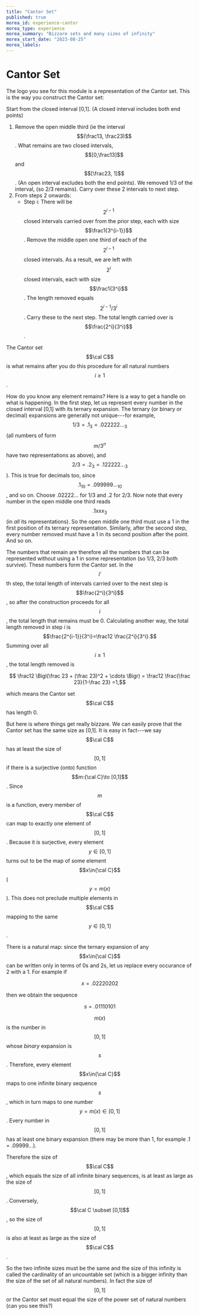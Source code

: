 ```yaml
---
title: "Cantor Set"
published: true
morea_id: experience-cantor
morea_type: experience
morea_summary: "Bizzare sets and many sizes of infinity"
morea_start_date: "2023-08-25"
morea_labels:
---
```


# Cantor Set

The logo you see for this module is a representation of the Cantor
set. This is the way you construct the Cantor set: 

Start from the closed interval [0,1]. (A closed interval includes both end points)

1. Remove the open middle third (ie the interval $$(\frac13, \frac23)$$. What remains are two closed intervals, $$[0,\frac13]$$ and $$[\frac23, 1]$$. (An open interval excludes both the end points). We removed 1/3 of the interval,
	(so 2/3 remains). Carry over these 2 intervals to next step.
2. From steps 2 onwards:
   * Step i: There will be $$2^{i-1}$$ closed intervals carried over
     from the prior step, each with size $$\frac1{3^{i-1}}$$. Remove the
     middle open one third of each of the $$2^{i-1}$$ closed
     intervals. As a result, we are left with $$2^i$$ closed
     intervals, each with size $$\frac1{3^i}$$. The length removed equals
	 $$2^{i-1}/3^i$$. Carry these to the next
     step. The total length carried over is $$\frac{2^i}{3^i}$$.
  
The Cantor set $$\cal C$$ is what remains after you do this procedure for all
natural numbers $$i\ge 1$$. 

How do you know any element remains? Here is a way to get a handle on
what is happening. In the first step, let us represent every number in
the closed interval [0,1] with its ternary expansion. The ternary (or
binary or decimal) expansions are generally not unique---for example,
$$1/3 = .1_3 = .022222..._3$$ (all numbers of form $$m/3^n$$ have two
representations as above), and $$2/3 = .2_3 = .122222..._3$$). This is
true for decimals too, since $$.1_{10} = .099999..._{10}$$, and so
on. Choose .02222... for 1/3 and .2 for 2/3. Now note that every
number in the open middle one third reads $$.1xxx_3$$ (in _all_ its
representations).  So the open middle one third must use a 1 in the
first position of its ternary representation. Similarly, after the 
second step, every number removed must have a 1 in its second position
after the point. And so on. 

The numbers that remain are therefore all the numbers that can be
represented without using a 1 in some representation (so 1/3, 2/3 both
survive). These numbers form the Cantor set. In the $$i'$$th step, the
total length of intervals carried over to the next step is
$$\frac{2^i}{3^i}$$, so after the construction proceeds for all $$i$$,
the total length that remains must be 0. Calculating another way, the
total length removed in step $i$ is $$\frac{2^{i-1}}{3^i}=\frac12
\frac{2^i}{3^i}.$$ Summing over all $$i\ge 1$$, the total length
removed is 

$$ \frac12 \Bigl(\frac 23 + (\frac 23)^2 + \cdots \Bigr) =
\frac12 \frac{\frac 23}{1-\frac 23} =1,$$

which means the Cantor set $$\cal C$$ has length 0.

But here is where things get really bizzare. We can easily prove that
the Cantor set has the same size as [0,1]. It is easy in fact---we say
$$\cal C$$ has at least the size of $$[0,1]$$ if there is a surjective
(onto) function $$m:{\cal C}\to [0,1]$$. Since $$m$$ is a function,
every member of $$\cal C$$ can map to exactly one element of
$$[0,1]$$. Because it is surjective, every element $$y \in [0,1]$$
turns out to be the map of some element $$x\in{\cal C}$$ ($$y =
m(x)$$). This does not preclude multiple elements in $$\cal C$$ 
mapping to the same $$y\in [0,1]$$.

There is a natural map: since the ternary expansion of any $$x\in{\cal
C}$$ can be written only in terms of 0s and 2s, let us replace every
occurance of 2 with a 1. For example if

$$ x = .02220202 $$

then we obtain the sequence 

$$ s = .01110101 $$

$$m(x)$$ is the number in $$[0,1]$$ whose _binary_ expansion is $$s$$.
Therefore, every element $$x\in{\cal C}$$ maps to one infinite binary
sequence $$s$$, which in turn maps to one number $$y=m(x)\in[0,1]$$.
Every number in $$[0,1]$$ has at least one binary expansion (there may
be more than 1, for example .1 = .09999...).

Therefore the size of $$\cal C$$, which equals the size of all
infinite binary sequences, is at least as large as the size of
$$[0,1]$$. Conversely, $$\cal C \subset [0,1]$$, so the size of
$$[0,1]$$ is also at least as large as the size of $$\cal C$$. 

So the two infinite sizes must be the same and the size of this
infinity is called the cardinality of an uncountable set (which is a
bigger infinity than the size of the set of all natural numbers). In
fact the size of $$[0,1]$$ or the Cantor set must equal the size of
the power set of natural numbers (can you see this?)








